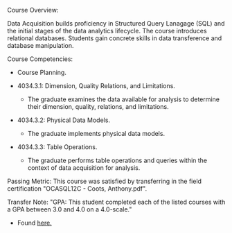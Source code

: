Course Overview:

Data Acquisition builds proficiency in Structured Query Lanagage (SQL) and the initial stages of the data analytics lifecycle. The course introduces relational databases. Students gain concrete skills in data transference and database manipulation.


Course Competencies:

- Course Planning.

- 4034.3.1: Dimension, Quality Relations, and Limitations.
	- The graduate examines the data available for analysis to determine their dimension, quality, relations, and limitations.

- 4034.3.2: Physical Data Models.
	- The graduate implements physical data models.

- 4034.3.3: Table Operations.
	- The graduate performs table operations and queries within the context of data acquisition for analysis.


Passing Metric:
This course was satisfied by transferring in the field certification "OCASQL12C - Coots, Anthony.pdf".


Transfer Note:
"GPA: This student completed each of the listed courses with a GPA between 3.0 and 4.0 on a 4.0-scale."
- Found [here.](https://www.wgu.edu/admissions/transfers.html)